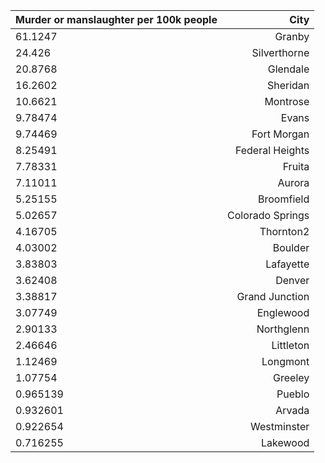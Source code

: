 | Murder or manslaughter per 100k people | City |
| ------------- |-----:|
|61.1247|Granby|
|24.426|Silverthorne|
|20.8768|Glendale|
|16.2602|Sheridan|
|10.6621|Montrose|
|9.78474|Evans|
|9.74469|Fort Morgan|
|8.25491|Federal Heights|
|7.78331|Fruita|
|7.11011|Aurora|
|5.25155|Broomfield|
|5.02657|Colorado Springs|
|4.16705|Thornton2|
|4.03002|Boulder|
|3.83803|Lafayette|
|3.62408|Denver|
|3.38817|Grand Junction|
|3.07749|Englewood|
|2.90133|Northglenn|
|2.46646|Littleton|
|1.12469|Longmont|
|1.07754|Greeley|
|0.965139|Pueblo|
|0.932601|Arvada|
|0.922654|Westminster|
|0.716255|Lakewood|
